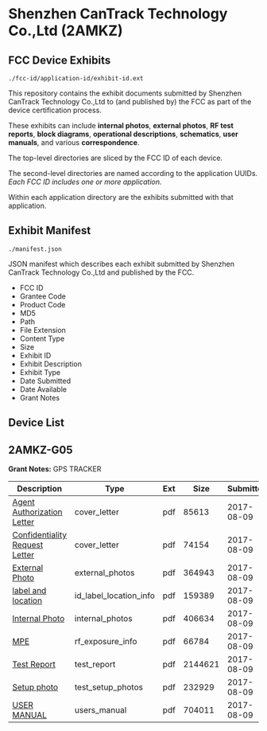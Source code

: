 # Shenzhen CanTrack Technology Co.,Ltd (2AMKZ)
## FCC Device Exhibits

```
./fcc-id/application-id/exhibit-id.ext
```

This repository contains the exhibit documents submitted by Shenzhen CanTrack Technology Co.,Ltd to (and published by) the FCC as part of the device certification process.

These exhibits can include **internal photos**, **external photos**, **RF test reports**, **block diagrams**, **operational descriptions**, **schematics**, **user manuals**, and various **correspondence**.

The top-level directories are sliced by the FCC ID of each device.

The second-level directories are named according to the application UUIDs. *Each FCC ID includes one or more application.*

Within each application directory are the exhibits submitted with that application. 

## Exhibit Manifest

```
./manifest.json
```

JSON manifest which describes each exhibit submitted by Shenzhen CanTrack Technology Co.,Ltd and published by the FCC.

- FCC ID
- Grantee Code
- Product Code
- MD5
- Path
- File Extension
- Content Type
- Size
- Exhibit ID
- Exhibit Description
- Exhibit Type
- Date Submitted
- Date Available
- Grant Notes

## Device List
## 2AMKZ-G05
**Grant Notes:** GPS TRACKER

| Description | Type | Ext | Size | Submitted | Available |
| ----------- | ---- | --- | ---- | --------- | --------- |
| [Agent Authorization Letter](2AMKZ-G05/a894fc4aed80bd1eb8e0733c5b94b731/3503641.pdf) | cover_letter | pdf | 85613 | 2017-08-09 | 2017-08-09 |
| [Confidentiality Request Letter](2AMKZ-G05/a894fc4aed80bd1eb8e0733c5b94b731/3503648.pdf) | cover_letter | pdf | 74154 | 2017-08-09 | 2017-08-09 |
| [External Photo](2AMKZ-G05/a894fc4aed80bd1eb8e0733c5b94b731/3503649.pdf) | external_photos | pdf | 364943 | 2017-08-09 | 2017-08-09 |
| [label and location](2AMKZ-G05/a894fc4aed80bd1eb8e0733c5b94b731/3503653.pdf) | id_label_location_info | pdf | 159389 | 2017-08-09 | 2017-08-09 |
| [Internal Photo](2AMKZ-G05/a894fc4aed80bd1eb8e0733c5b94b731/3503651.pdf) | internal_photos | pdf | 406634 | 2017-08-09 | 2017-08-09 |
| [MPE](2AMKZ-G05/a894fc4aed80bd1eb8e0733c5b94b731/3503656.pdf) | rf_exposure_info | pdf | 66784 | 2017-08-09 | 2017-08-09 |
| [Test Report](2AMKZ-G05/a894fc4aed80bd1eb8e0733c5b94b731/3503665.pdf) | test_report | pdf | 2144621 | 2017-08-09 | 2017-08-09 |
| [Setup photo](2AMKZ-G05/a894fc4aed80bd1eb8e0733c5b94b731/3503663.pdf) | test_setup_photos | pdf | 232929 | 2017-08-09 | 2017-08-09 |
| [USER MANUAL](2AMKZ-G05/a894fc4aed80bd1eb8e0733c5b94b731/3503646.pdf) | users_manual | pdf | 704011 | 2017-08-09 | 2017-08-09 |
